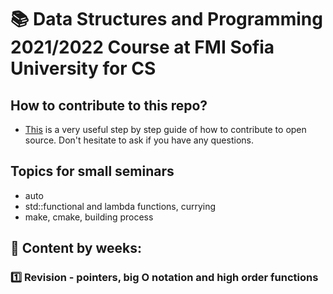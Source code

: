 # :books: Data Structures and Programming 2021/2022 Course at FMI Sofia University for CS

## How to contribute to this repo?
- [This](https://www.dataschool.io/how-to-contribute-on-github/) is a very useful step by step guide of how to contribute to open source. Don't hesitate to ask if you have any questions.

## Topics for small seminars
 - auto
 - std::functional and lambda functions, currying
 - make, cmake, building process

## :pushpin: Content by weeks: 
### 1️⃣ Revision - pointers, big O notation and high order functions 